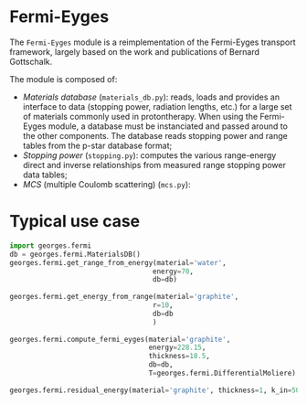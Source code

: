 # Fermi-Eyges

The `Fermi-Eyges` module is a reimplementation of the Fermi-Eyges transport framework, largely based on the work and publications of Bernard Gottschalk.

The module is composed of:
 - *Materials database* (`materials_db.py`): reads, loads and provides an interface to data (stopping power, radiation lengths, etc.) for a large set of materials commonly used in protontherapy. When using the Fermi-Eyges module, a database must be instanciated and passed around to the other components. The database reads stopping power and range tables from the p-star database format;
 - *Stopping power* (`stopping.py`): computes the various range-energy direct and inverse relationships from measured range stopping power data tables;
 - *MCS* (multiple Coulomb scattering) (`mcs.py`): 
 

# Typical use case


```python
import georges.fermi
db = georges.fermi.MaterialsDB()
georges.fermi.get_range_from_energy(material='water',
                                   energy=70,
                                   db=db)
                                   
georges.fermi.get_energy_from_range(material='graphite',
                                   r=10,
                                   db=db
                                   )
                                   
georges.fermi.compute_fermi_eyges(material='graphite', 
                                  energy=228.15, 
                                  thickness=18.5, 
                                  db=db, 
                                  T=georges.fermi.DifferentialMoliere)
                                  
georges.fermi.residual_energy(material='graphite', thickness=1, k_in=50, db=db)                                                                                                       
```
 